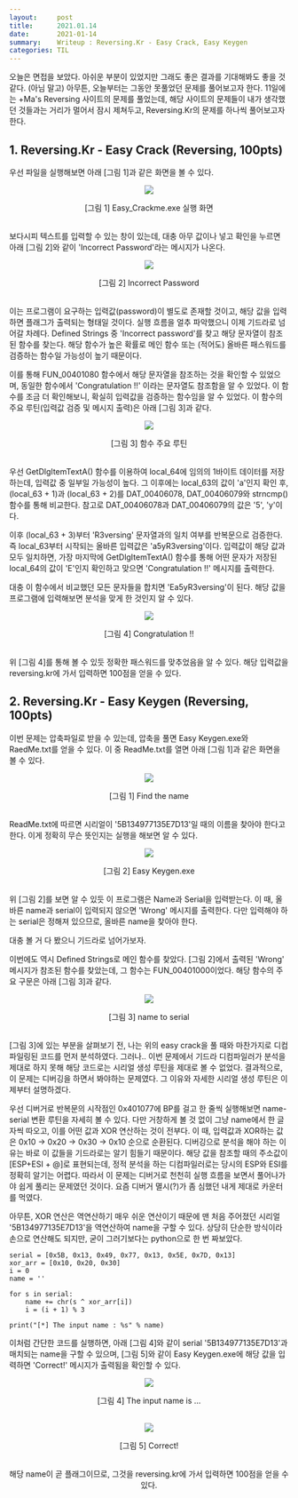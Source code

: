 ```yaml
---
layout:     post
title:      2021.01.14
date:       2021-01-14
summary:	Writeup : Reversing.Kr - Easy Crack, Easy Keygen
categories: TIL
---
```


오늘은 면접을 보았다. 아쉬운 부분이 있었지만 그래도 좋은 결과를 기대해봐도 좋을 것 같다. (아님 말고)
아무튼, 오늘부터는 그동안 못풀었던 문제를 풀어보고자 한다.
11일에는 +Ma's Reversing 사이트의 문제를 풀었는데, 해당 사이트의 문제들이 내가 생각했던 것들과는 거리가 멀어서 잠시 제쳐두고,
Reversing.Kr의 문제를 하나씩 풀어보고자 한다.

## 1. Reversing.Kr - Easy Crack (Reversing, 100pts)

우선 파일을 실행해보면 아래 [그림 1]과 같은 화면을 볼 수 있다.

<p align="center"><img src="https://user-images.githubusercontent.com/75083364/104586898-7659f200-56a9-11eb-831c-82687f62237c.png"></p>
<center>[그림 1] Easy_Crackme.exe 실행 화면</center><br>

보다시피 텍스트를 입력할 수 있는 창이 있는데, 대충 아무 값이나 넣고 확인을 누르면 아래 [그림 2]와 같이 'Incorrect Password'라는 메시지가 나온다.

<p align="center"><img src="https://user-images.githubusercontent.com/75083364/104586900-778b1f00-56a9-11eb-890a-9141b2883c6a.png"></p>
<center>[그림 2] Incorrect Password</center><br> 

이는 프로그램이 요구하는 입력값(password)이 별도로 존재할 것이고, 해당 값을 입력하면 플래그가 출력되는 형태일 것이다.
실행 흐름을 얼추 파악했으니 이제 기드라로 넘어갈 차례다.
Defined Strings 중 'Incorrect password'를 찾고 해당 문자열이 참조된 함수를 찾는다.
해당 함수가 높은 확률로 메인 함수 또는 (적어도) 올바른 패스워드를 검증하는 함수일 가능성이 높기 때문이다.

이를 통해 FUN_00401080 함수에서 해당 문자열을 참조하는 것을 확인할 수 있었으며, 동일한 함수에서 'Congratulation !!' 이라는 문자열도 참조함을 알 수 있었다.
이 함수를 조금 더 확인해보니, 확실히 입력값을 검증하는 함수임을 알 수 있었다. 이 함수의 주요 루틴(입력값 검증 및 메시지 출력)은 아래 [그림 3]과 같다.

<p align="center"><img src="https://user-images.githubusercontent.com/75083364/104586902-778b1f00-56a9-11eb-8a12-8fafd5b36dda.png"></p>
<center>[그림 3] 함수 주요 루틴</center><br>

우선 GetDlgItemTextA() 함수를 이용하여 local_64에 임의의 1바이트 데이터를 저장하는데, 입력값 중 일부일 가능성이 높다.
그 이후에는 local_63의 값이 'a'인지 확인 후, (local_63 + 1)과 (local_63 + 2)를 DAT_00406078, DAT_00406079와 strncmp() 함수를 통해 비교한다.
참고로 DAT_00406078과 DAT_00406079의 값은 '5', 'y'이다.

이후 (local_63 + 3)부터 'R3versing' 문자열과의 일치 여부를 반복문으로 검증한다. 즉 local_63부터 시작되는 올바른 입력값은 'a5yR3versing'이다.
입력값이 해당 값과 모두 일치하면, 가장 마지막에 GetDlgItemTextA() 함수를 통해 어떤 문자가 저장된 local_64의 값이 'E'인지 확인하고 맞으면 'Congratulation !!' 메시지를 출력한다.

대충 이 함수에서 비교했던 모든 문자들을 합치면 'Ea5yR3versing'이 된다. 해당 값을 프로그램에 입력해보면 분석을 맞게 한 것인지 알 수 있다.

<p align="center"><img src="https://user-images.githubusercontent.com/75083364/104586903-7823b580-56a9-11eb-8d5d-788598bddfe7.png"></p>
<center>[그림 4] Congratulation !!</center><br>

위 [그림 4]를 통해 볼 수 있듯 정확한 패스워드를 맞추었음을 알 수 있다. 해당 입력값을 reversing.kr에 가서 입력하면 100점을 얻을 수 있다.

## 2. Reversing.Kr - Easy Keygen (Reversing, 100pts)

이번 문제는 압축파일로 받을 수 있는데, 압축을 풀면 Easy Keygen.exe와 RaedMe.txt를 얻을 수 있다.
이 중 ReadMe.txt를 열면 아래 [그림 1]과 같은 화면을 볼 수 있다.

<p align="center"><img src="https://user-images.githubusercontent.com/75083364/104586906-7954e280-56a9-11eb-80fe-65018b3d0559.png"></p>
<center>[그림 1] Find the name</center><br>

ReadMe.txt에 따르면 시리얼이 '5B134977135E7D13'일 때의 이름을 찾아야 한다고 한다. 이게 정확히 무슨 뜻인지는 실행을 해보면 알 수 있다.

<p align="center"><img src="https://user-images.githubusercontent.com/75083364/104586908-79ed7900-56a9-11eb-85f1-691a36d3e9da.png"></p>
<center>[그림 2] Easy Keygen.exe</center><br>

위 [그림 2]를 보면 알 수 있듯 이 프로그램은 Name과 Serial을 입력받는다.
이 때, 올바른 name과 serial이 입력되지 않으면 'Wrong' 메시지를 출력한다.
다만 입력해야 하는 serial은 정해져 있으므로, 올바른 name을 찾아야 한다.

대충 볼 거 다 봤으니 기드라로 넘어가보자.

이번에도 역시 Defined Strings로 메인 함수를 찾았다. [그림 2]에서 출력된 'Wrong' 메시지가 참조된 함수를 찾았는데,
그 함수는 FUN_00401000이었다. 해당 함수의 주요 구문은 아래 [그림 3]과 같다.

<p align="center"><img src="https://user-images.githubusercontent.com/75083364/104586909-7a860f80-56a9-11eb-9bf1-79e4517e04c4.png"></p>
<center>[그림 3] name to serial</center><br>

[그림 3]에 있는 부분을 살펴보기 전, 나는 위의 easy crack을 풀 때와 마찬가지로 디컴파일링된 코드를 먼저 분석하였다.
그러나.. 이번 문제에서 기드라 디컴파일러가 분석을 제대로 하지 못해 해당 코드로는 시리얼 생성 루틴을 제대로 볼 수 없었다.
결과적으로, 이 문제는 디버깅을 하면서 봐야하는 문제였다. 그 이유와 자세한 시리얼 생성 루틴은 이제부터 설명하겠다.

우선 디버거로 반복문의 시작점인 0x401077에 BP를 걸고 한 줄씩 실행해보면 name-serial 변환 루틴을 자세히 볼 수 있다.
다만 거창하게 볼 것 없이 그냥 name에서 한 글자씩 따오고, 이를 어떤 값과 XOR 연산하는 것이 전부다.
이 때, 입력값과 XOR하는 값은 0x10 -> 0x20 -> 0x30 -> 0x10 순으로 순환된다.
디버깅으로 분석을 해야 하는 이유는 바로 이 값들을 기드라로는 알기 힘들기 때문이다. 
해당 값을 참조할 때의 주소값이 [ESP+ESI + @]로 표현되는데, 정적 분석을 하는 디컴파일러로는 당시의 ESP와 ESI를 정확히 알기는 어렵다.
따라서 이 문제는 디버거로 천천히 실행 흐름을 보면서 풀어나가야 쉽게 풀리는 문제였던 것이다. 요즘 디버거 멸시(?)가 좀 심했던 내게 제대로 카운터를 먹였다.

아무튼, XOR 연산은 역연산하기 매우 쉬운 연산이기 때문에 맨 처음 주어졌던 시리얼 '5B134977135E7D13'을 역연산하여 name을 구할 수 있다.
상당히 단순한 방식이라 손으로 연산해도 되지만, 굳이 그러기보다는 python으로 한 번 짜보았다.

```(.python)
serial = [0x5B, 0x13, 0x49, 0x77, 0x13, 0x5E, 0x7D, 0x13]
xor_arr = [0x10, 0x20, 0x30]
i = 0
name = ''

for s in serial:
    name += chr(s ^ xor_arr[i])
    i = (i + 1) % 3

print("[*] The input name : %s" % name)
```

이처럼 간단한 코드를 실행하면, 아래 [그림 4]와 같이 serial '5B134977135E7D13'과 매치되는 name을 구할 수 있으며, [그림 5]와 같이 Easy Keygen.exe에 해당 값을 입력하면 'Correct!' 메시지가 출력됨을 확인할 수 있다.

<p align="center"><img src="https://user-images.githubusercontent.com/75083364/104586910-7a860f80-56a9-11eb-976a-bf1f2fcd15a7.png"></p>
<center>[그림 4] The input name is ...<center><br>

<p align="center"><img src="https://user-images.githubusercontent.com/75083364/104586914-7b1ea600-56a9-11eb-90c5-955fc46c66bc.png"></p>
<center>[그림 5] Correct!<center><br>

해당 name이 곧 플래그이므로, 그것을 reversing.kr에 가서 입력하면 100점을 얻을 수 있다.